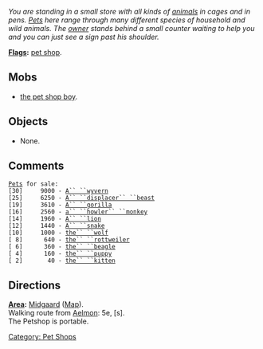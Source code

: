 *You are standing in a small store with all kinds of
[animals](:Category:_Pets.md "wikilink") in cages and in pens.
[Pets](:Category:_Pets.md "wikilink") here range through many different
species of household and wild animals. The
[owner](Pet_Shop_Boy.md "wikilink") stands behind a small counter
waiting to help you and you can just see a sign past his shoulder.*

**[Flags](:Category:_Room_Types.md "wikilink"):** [pet
shop](:Category:_Pet_Shops.md "wikilink").  

## Mobs

-   [the pet shop boy](Pet_Shop_Boy.md "wikilink").

## Objects

-   None.

## Comments

[`Pets`](:Category:_Pets.md "wikilink")` for sale:`  
`[30]     9000 - `[`A`` ``wyvern`](Wyvern.md "wikilink")  
`[25]     6250 - `[`A`` ``displacer`` ``beast`](Displacer_Beast.md "wikilink")  
`[19]     3610 - `[`A`` ``gorilla`](Gorilla.md "wikilink")  
`[16]     2560 - `[`a`` ``howler`` ``monkey`](Howler_Monkey.md "wikilink")  
`[14]     1960 - `[`A`` ``lion`](Lion.md "wikilink")  
`[12]     1440 - `[`A`` ``snake`](Snake.md "wikilink")  
`[10]     1000 - `[`the`` ``wolf`](Wolf.md "wikilink")  
`[ 8]      640 - `[`the`` ``rottweiler`](Rottweiler.md "wikilink")  
`[ 6]      360 - `[`the`` ``beagle`](Beagle.md "wikilink")  
`[ 4]      160 - `[`the`` ``puppy`](Puppy.md "wikilink")  
`[ 2]       40 - `[`the`` ``kitten`](Kitten.md "wikilink")

## Directions

**[Area](:Category:_Areas.md "wikilink"):**
[Midgaard](:Category:_Midgaard.md "wikilink")
([Map](Midgaard_Map.md "wikilink")).  
Walking route from [Aelmon](Aelmon.md "wikilink"): 5e, \[s\].  
The Petshop is portable.  

[Category: Pet Shops](Category:_Pet_Shops "wikilink")

